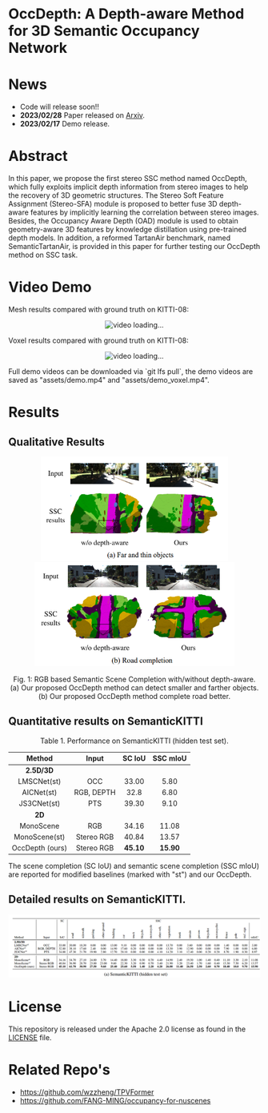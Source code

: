 # OccDepth: A Depth-aware Method for 3D Semantic Occupancy Network 


# News

- Code will release soon!!
- **2023/02/28** Paper released on [Arxiv](https://arxiv.org/abs/2302.13540).
- **2023/02/17** Demo release.

# Abstract
In this paper, we propose the first stereo SSC method named OccDepth, which fully exploits implicit depth information from stereo images to help the recovery of 3D geometric structures. The Stereo Soft Feature Assignment (Stereo-SFA) module is proposed to better fuse 3D depth-aware features by implicitly learning the correlation between stereo images. Besides, the Occupancy Aware Depth (OAD) module is used to obtain geometry-aware 3D features by knowledge distillation using pre-trained depth models. In addition, a reformed TartanAir benchmark, named SemanticTartanAir, is provided in this paper for further testing our OccDepth method on SSC task.

# Video Demo

Mesh results compared with ground truth on KITTI-08:
<p align="center">
<img src="./assets/demo.gif" alt="video loading..." />
</p>
Voxel results compared with ground truth on KITTI-08:
<p align="center">
<img src="./assets/demo_voxel.gif" alt="video loading..." />
</p>
Full demo videos can be downloaded via `git lfs pull`, the demo videos are saved as "assets/demo.mp4" and "assets/demo_voxel.mp4". 

# Results
## Qualitative Results
<div align="center">
<img width=374 src="./assets/result1-1.png"/><img width=400 src="./assets/result1-2.png"/>


Fig. 1: RGB based Semantic Scene Completion with/without depth-aware. (a) Our proposed OccDepth method can detect smaller and farther objects. (b) Our proposed OccDepth method complete road better.
</div>

## Quantitative results on SemanticKITTI

<div align="center">
Table 1. Performance on SemanticKITTI (hidden test set). 

|Method            |Input        | SC  IoU       | SSC mIoU       |
|:----------------:|:----------:|:--------------:|:--------------:|
| **2.5D/3D**      |            |                |                |
| LMSCNet(st)   | OCC        | 33.00          | 5.80           |
| AICNet(st)    | RGB, DEPTH | 32.8           | 6.80           |
| JS3CNet(st)   | PTS        | 39.30          | 9.10           |
| **2D**           |            |                |                |
| MonoScene        | RGB        | 34.16          | 11.08          |
| MonoScene(st) | Stereo RGB | 40.84          | 13.57          |
| OccDepth (ours)  | Stereo RGB | **45.10**      | **15.90**      |
</div>
The scene completion (SC IoU) and semantic scene completion (SSC mIoU) are reported for modified baselines (marked with "st") and our OccDepth.

## Detailed results on SemanticKITTI.
<div align="center">
<img src="./assets/result2.png"/>
</div>


# License
This repository is released under the Apache 2.0 license as found in the [LICENSE](LICENSE) file.

# Related Repo's
* https://github.com/wzzheng/TPVFormer
* https://github.com/FANG-MING/occupancy-for-nuscenes
